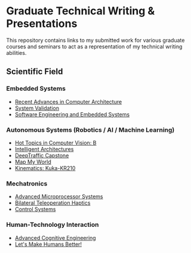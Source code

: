 # Graduate Technical Writing & Presentations
This repository contains links to my submitted work for various graduate courses and seminars to act as a representation of my technical writing abilities.

## Scientific Field
### Embedded Systems <html>
  <head>
    <!-- Place your kit's code here -->
   <script src="https://kit.fontawesome.com/ff62c7b04b.js"></script>
    <i class="fas fa-user-astronaut"></i>
  </head>



* [Recent Advances in Computer Architecture](https://github.com/Ohara124c41/Graduate_Technical_Writing/tree/master/Seminars/Recent%20Advances%20in%20Computer%20Architecture)
* [System Validation](https://github.com/Ohara124c41/ASML-Wafer_Stepper)
* [Software Engineering and Embedded Systems](https://github.com/Ohara124c41/Graduate_Technical_Writing/tree/master/Seminars/Software%20Engineering%20and%20Embedded%20Systems)

### Autonomous Systems (Robotics / AI / Machine Learning) <i class="fas fa-robot"></i>
* [Hot Topics in Computer Vision: B](https://github.com/Ohara124c41/Graduate_Technical_Writing/tree/master/Autonomous%20Systems/Hot%20Topics%20in%20Computer%20Vision)
* [Intelligent Architectures](https://github.com/Ohara124c41/Intelligent_Architectures-ViZDoom)
* [DeepTraffic Capstone](https://github.com/Ohara124c41/MLND-Capstone-DeepTraffic)
* [Map My World](https://github.com/Ohara124c41/RSEND-Map_My_World)
* [Kinematics: Kuka-KR210](https://github.com/Ohara124c41/RoboND-Kinematics-Kuka-KR210)


### Mechatronics

* [Advanced Microprocessor Systems](https://github.com/Ohara124c41/Hunter-UA-Drone)
* [Bilateral Teleoperation Haptics](https://github.com/Ohara124c41/Haptics-Bilateral_Teleoperation-1DOF_Experiments)
* [Control Systems](https://github.com/Ohara124c41/FlexSat)


### Human-Technology Interaction
* [Advanced Cognitive Engineering](https://github.com/Ohara124c41/Graduate_Technical_Writing/tree/master/Human%20Technology%20Interaction/Advanced%20Cognitive%20Engineering)
* [Let's Make Humans Better!](https://github.com/Ohara124c41/Graduate_Technical_Writing/tree/master/Human%20Technology%20Interaction/Let's%20Make%20Humans%20Better)



